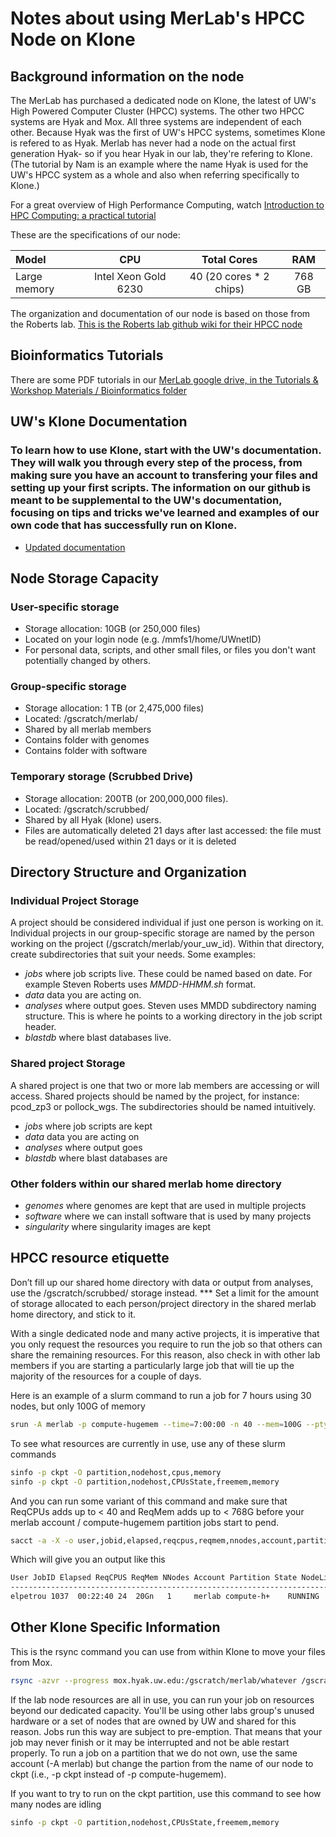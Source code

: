 # Notes about using MerLab's HPCC Node on Klone

## Background information on the node

The MerLab has purchased a dedicated node on Klone, the latest of UW's High Powered Computer Cluster (HPCC) systems. The other two HPCC systems are Hyak and Mox. All three systems are independent of each other. Because Hyak was the first of UW's HPCC systems, sometimes Klone is refered to as Hyak. Merlab has never had a node on the actual first generation Hyak- so if you hear Hyak in our lab, they're refering to Klone. (The tutorial by Nam is an example where the name Hyak is used for the UW's HPCC system as a whole and also when referring specifically to Klone.) 

For a great overview of High Performance Computing, watch [Introduction to HPC Computing: a practical tutorial](https://youtu.be/fkpofukvGeg)

These are the specifications of our node:

| Model                      |        CPU           | Total Cores                     | RAM                 |
|:---------------------------|:--------------------:|:-------------------------------:|:-------------------:|
| Large memory  | Intel Xeon Gold 6230 | 40 (20 cores * 2 chips) |              768 GB |



The organization and documentation of our node is based on those from the Roberts lab. [This is the Roberts lab github wiki for their HPCC node](https://github.com/RobertsLab/hyak_mox/wiki)

## Bioinformatics Tutorials

There are some PDF tutorials in our [MerLab google drive, in the Tutorials & Workshop Materials / Bioinformatics folder](https://drive.google.com/drive/u/1/folders/1TAkpMu3b0eNANPtQv67VoiDA7DF5ji6m)


## UW's Klone Documentation
### To learn how to use Klone, start with the UW's documentation. They will walk you through every step of the process, from making sure you have an account to transfering your files and setting up your first scripts. The information on our github is meant to be supplemental to the UW's documentation, focusing on tips and tricks we've learned and examples of our own code that has successfully run on Klone. 

* [Updated documentation](https://uwrc.github.io/docs/)


## Node Storage Capacity

### User-specific storage

* Storage allocation: 10GB (or 250,000 files)
* Located on your login node (e.g. /mmfs1/home/UWnetID)
* For personal data, scripts, and other small files, or files you don't want potentially changed by others.

### Group-specific storage

* Storage allocation: 1 TB (or 2,475,000 files)
* Located: /gscratch/merlab/
* Shared by all merlab members
* Contains folder with genomes
* Contains folder with software

### Temporary storage (Scrubbed Drive)

* Storage allocation: 200TB (or 200,000,000 files).
* Located: /gscratch/scrubbed/
* Shared by all Hyak (klone) users.
* Files are automatically deleted 21 days after last accessed: the file must be read/opened/used within 21 days or it is deleted

## Directory Structure and Organization

### Individual Project Storage

 A project should be considered individual if just one person is working on it. Individual projects in our group-specific storage are named by the person working on the project (/gscratch/merlab/your_uw_id). Within that directory, create subdirectories that suit your needs. Some examples:

* _jobs_ where job scripts live. These could be named based on date. For example Steven Roberts uses _MMDD-HHMM.sh_ format.
* _data_ data you are acting on.
* _analyses_ where output goes. Steven uses MMDD subdirectory naming structure. This is where he points to a working directory in the job script header.
* _blastdb_ where blast databases live.

### Shared project Storage

A shared project is one that two or more lab members are accessing or will access. Shared projects should be named by the project, for instance: pcod_zp3 or pollock_wgs. The subdirectories should be named intuitively.

* _jobs_ where job scripts are kept
* _data_ data you are acting on
* _analyses_ where output goes
* _blastdb_ where blast databases are

### Other folders within our shared merlab home directory

* _genomes_ where genomes are kept that are used in multiple projects
* _software_ where we can install software that is used by many projects
* _singularity_ where singularity images are kept

## HPCC resource etiquette

Don’t fill up our shared home directory with data or output from analyses, use the /gscratch/scrubbed/ storage instead.
*** Set a limit for the amount of storage allocated to each person/project directory in the shared merlab home directory, and stick to it.

With a single dedicated node and many active projects, it is imperative that you only request the resources you require to run the job so that others can share the remaining resources. For this reason, also check in with other lab members if you are starting a particularly large job that will tie up the majority of the resources for a couple of days.

Here is an example of a slurm command to run a job for 7 hours using 30 nodes, but only 100G of memory

```bash
srun -A merlab -p compute-hugemem --time=7:00:00 -n 40 --mem=100G --pty $0
```

To see what resources are currently in use, use any of these slurm commands

```bash
sinfo -p ckpt -O partition,nodehost,cpus,memory
sinfo -p ckpt -O partition,nodehost,CPUsState,freemem,memory
```

And you can run some variant of this command and make sure that ReqCPUs adds up to < 40 and ReqMem adds up to < 768G before your merlab account / compute-hugemem partition jobs start to pend. 

```bash
sacct -a -X -o user,jobid,elapsed,reqcpus,reqmem,nnodes,account,partition,state,node -A merlab -s running,pending
```

Which will give you an output like this

```bash 
User JobID Elapsed ReqCPUS ReqMem NNodes Account Partition State NodeList
---------------------------------------------------------------------------------
elpetrou 1037  00:22:40 24  20Gn   1     merlab compute-h+    RUNNING     n3077
```

## Other Klone Specific Information

This is the rsync command you can use from within Klone to move your files from Mox.

```bash
rsync -azvr --progress mox.hyak.uw.edu:/gscratch/merlab/whatever /gscratch/merlab/whatever
```

If the lab node resources are all in use, you can run your job on resources beyond our dedicated capacity. You'll be using other labs group's unused hardware or a set of nodes that are owned by UW and shared for this reason.  Jobs run this way are subject to pre-emption. That means that your job may never finish or it may be interrupted and not be able restart properly. To run a job on a partition that we do not own, use the same account (-A merlab) but change the partion from the name of our node to ckpt (i.e., -p ckpt instead of -p compute-hugemem).

If you want to try to run on the ckpt partition, use this command to see how many nodes are idling

```bash
sinfo -p ckpt -O partition,nodehost,CPUsState,freemem,memory
```
